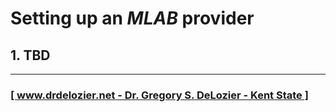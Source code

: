 # Setting up an _MLAB_ provider

## 1. TBD

---

### [[ www.drdelozier.net - Dr. Gregory S. DeLozier - Kent State ]](http://www.drdelozier.net)
